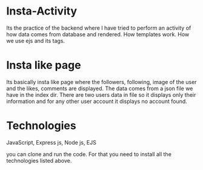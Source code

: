 # Insta-Activity
Its the practice of the backend where I have tried to perform an activity of how data comes from database and rendered. 
How templates work.
How we use ejs and its tags.

# Insta like page
Its basically insta like page where the followers, following, image of the user and the likes, comments are displayed.
The data comes from a json file we have in the index dir. 
There are two users data in file so it displays only their information and for any other user account it displays no account found.

# Technologies
JavaScript, Express js, Node js, EJS

you can clone and run the code.
For that you need to install all the technologies listed above.

